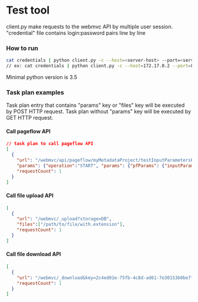 # Test tool
client.py make requests to the webmvc API by multiple user session.
"credential" file contains login:password pairs line by line

### How to run
```bash
cat credentials | python client.py -c --host=<server-host> --port=<server-port> --task-plan=<task_plan_json_file>
// ex: cat credentials | python client.py -c --host=172.17.0.2 --port=8330 --task-plan=task_plan.json
```

Minimal python version is 3.5

### Task plan examples

Task plan entry that contains "params" key or "files" key will be executed by POST HTTP request.
Task plan without "params" key will be executed by GET HTTP request.

#### Call pageflow API
```json
// task plan to call pageflow API
[
  {
    "url": "/webmvc/api/pageflow/myMetadataProject/testInputParametersPageflow",
    "params": {"operation":"START", "params": {"pfParams": {"inputParam1": "inputValue1"}}},
    "requestCount": 1
  }
]
```

#### Call file upload API
```json
[
  {
    "url": "/webmvc/_upload?storage=DB",
    "files":["/path/to/file/with.extension"],
    "requestCount": 1
  }
]
```

#### Call file download API
```json
[
  {
    "url": "/webmvc/_download&key=2c4ed01e-75fb-4c8d-ad61-7e30153b0be7",
    "requestCount": 1
  }
]
```